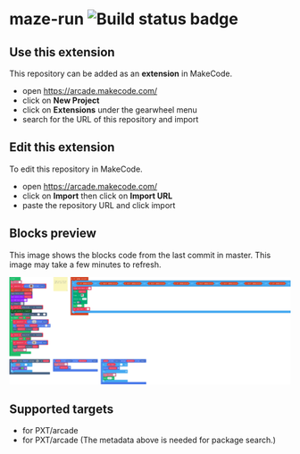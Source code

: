 # maze-run ![Build status badge](https://github.com/gideonmayhew/maze-run/workflows/MakeCode/badge.svg)



## Use this extension

This repository can be added as an **extension** in MakeCode.

* open https://arcade.makecode.com/
* click on **New Project**
* click on **Extensions** under the gearwheel menu
* search for the URL of this repository and import

## Edit this extension

To edit this repository in MakeCode.

* open https://arcade.makecode.com/
* click on **Import** then click on **Import URL**
* paste the repository URL and click import

## Blocks preview

This image shows the blocks code from the last commit in master.
This image may take a few minutes to refresh.

![A rendered view of the blocks](https://github.com/gideonmayhew/maze-run/raw/master/.makecode/blocks.png)

## Supported targets

* for PXT/arcade
* for PXT/arcade
(The metadata above is needed for package search.)

